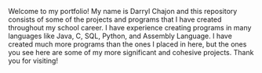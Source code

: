 Welcome to my portfolio! My name is Darryl Chajon and this repository consists of some of the projects and programs that I have created throughout my school career. I have experience creating programs in many languages like Java, C, SQL, Python, and Assembly Language. I have created much more programs than the ones I placed in here, but the ones you see here are some of my more significant and cohesive projects. Thank you for visiting!
